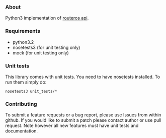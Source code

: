 ### About
Python3 implementation of [routeros api](http://wiki.mikrotik.com/wiki/API).

### Requirements
* python3.2
* nosetests3 (for unit testing only)
* mock (for unit testing only)

### Unit tests
This library comes with unit tests. You need to have nosetests installed.
To run them simply do:

```
nosetests3 unit_tests/*
```

### Contributing
To submit a feature requests or a bug report, please use Issues from within github. If you would like to submit a patch please contact author or use pull request. Note however all new features must have unit tests and documentation.


